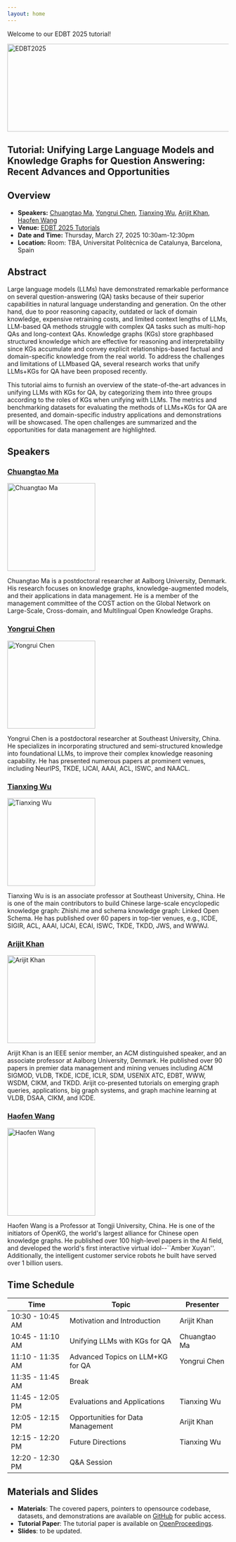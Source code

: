 ```yaml
---
layout: home
---
```


Welcome to our EDBT 2025 tutorial!

<img src="/images/edbt25.png" alt="EDBT2025" width="600" height="200">

## Tutorial: Unifying Large Language Models and Knowledge Graphs for Question Answering: Recent Advances and Opportunities

## Overview

- **Speakers:** [Chuangtao Ma](https://machuangtao.github.io/), [Yongrui Chen](https://bahuia.github.io), [Tianxing Wu](https://tianxing-wu.github.io), [Arijit Khan](https://homes.cs.aau.dk/~Arijit), [Haofen Wang](https://tongji-kgllm.github.io/people/wang-haofen) 
- **Venue:** [EDBT 2025 Tutorials](https://edbticdt2025.upc.edu/?contents=accepted-papers-tutorials.html)
- **Date and Time:** Thursday, March 27, 2025 10:30am-12:30pm
- **Location:** Room: TBA, Universitat Politècnica de Catalunya, Barcelona, Spain 

## Abstract

Large language models (LLMs) have demonstrated remarkable performance on several question-answering (QA) tasks because of their superior capabilities in natural language understanding and generation. On the other hand, due to poor reasoning capacity, outdated or lack of domain knowledge, expensive retraining costs, and limited context lengths of LLMs, LLM-based QA methods struggle with complex QA tasks such as multi-hop QAs and long-context QAs. Knowledge graphs (KGs) store graphbased structured knowledge which are effective for reasoning and interpretability since KGs accumulate and convey explicit relationships-based factual and domain-specific knowledge from the real world. To address the challenges and limitations of LLMbased QA, several research works that unify LLMs+KGs for QA have been proposed recently.

This tutorial aims to furnish an overview of the state-of-the-art advances in unifying LLMs with KGs for QA, by categorizing them into three groups according to the roles of KGs when unifying with LLMs. The metrics and benchmarking datasets for evaluating the methods of LLMs+KGs for QA are presented, and domain-specific industry applications and demonstrations will be showcased. The open challenges are summarized and the opportunities for data management are highlighted.

## Speakers

### [Chuangtao Ma](https://machuangtao.github.io)

<img src="/images/CTMA.jpg" alt="Chuangtao Ma" width="200" height="200">

Chuangtao Ma is a postdoctoral researcher at Aalborg University, Denmark. His research focuses on knowledge graphs, knowledge-augmented models, and their applications in data management. He is a member of the management committee of the COST action on the Global Network on Large-Scale, Cross-domain, and Multilingual Open Knowledge Graphs.  



### [Yongrui Chen](https://bahuia.github.io) 

<img src="/images/YRC.jpg" alt="Yongrui Chen" width="200" height="200">

Yongrui Chen is a postdoctoral researcher at Southeast University, China. He specializes in incorporating structured and semi-structured knowledge into foundational LLMs, to improve their complex knowledge reasoning capability. He has presented numerous papers at prominent venues, including NeurIPS, TKDE, IJCAI, AAAI, ACL, ISWC, and NAACL. 


### [Tianxing Wu](https://tianxing-wu.github.io)

<img src="/images/TXW.png" alt="Tianxing Wu" width="200" height="200">

Tianxing Wu is is an associate professor at Southeast University, China. He is one of the main contributors to build Chinese large-scale encyclopedic knowledge graph: Zhishi.me and schema knowledge graph: Linked Open Schema. He has published over 60 papers in top-tier venues, e.g., ICDE, SIGIR, ACL, AAAI, IJCAI, ECAI, ISWC, TKDE, TKDD, JWS, and WWWJ. 


### [Arijit Khan](https://homes.cs.aau.dk/~Arijit)

<img src="/images/AK.png" alt="Arijit Khan" width="200" height="200">

Arijit Khan is an IEEE senior member, an ACM distinguished speaker, and an associate professor at Aalborg University, Denmark. He published over 90 papers in premier data management and mining venues including ACM SIGMOD, VLDB, TKDE, ICDE, ICLR, SDM, USENIX ATC, EDBT, WWW, WSDM, CIKM, and TKDD. Arijit co-presented tutorials on emerging graph queries, applications, big graph systems, and graph machine learning at VLDB, DSAA, CIKM, and ICDE. 


### [Haofen Wang](https://tongji-kgllm.github.io/people/wang-haofen)

<img src="/images/HFW.jpg" alt="Haofen Wang" width="200" height="200">

Haofen Wang is a Professor at Tongji University, China. He is one of the initiators of OpenKG, the world's largest alliance for Chinese open knowledge graphs. He published over 100 high-level papers in the AI field, and developed the world's first interactive virtual idol--``Amber Xuyan''. Additionally, the intelligent customer service robots he built have served over 1 billion users. 


## Time Schedule


| Time | Topic | Presenter |
|------|-------|-----------|
| 10:30 - 10:45 AM | Motivation and Introduction | Arijit Khan |
| 10:45 - 11:10 AM | Unifying LLMs with KGs for QA | Chuangtao Ma |
| 11:10 - 11:35 AM | Advanced Topics on LLM+KG for QA | Yongrui Chen |
| 11:35 - 11:45 AM | Break | |
| 11:45 - 12:05 PM | Evaluations and Applications | Tianxing Wu |
| 12:05 - 12:15 PM | Opportunities for Data Management | Arijit Khan |
| 12:15 - 12:20 PM | Future Directions | Tianxing Wu |
| 12:20 - 12:30 PM | Q&A Session | |


## Materials and Slides
- **Materials**: The covered papers, pointers to opensource codebase, datasets, and demonstrations are available on [GitHub](https://github.com/machuangtao/LLM-KG4QA) for public access.
- **Tutorial Paper**: The tutorial paper is available on [OpenProceedings](https://openproceedings.org/2025/conf/edbt/paper-T4.pdf).
- **Slides**: to be updated.